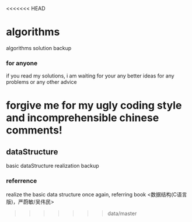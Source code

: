 <<<<<<< HEAD
# algorithms
algorithms solution backup

### for anyone
if you read my solutions, i am waiting for your any better ideas for any problems or any other advice


forgive me for my ugly coding style and incomprehensible chinese comments!
=======
## dataStructure
basic dataStructure realization backup

### referrence
realize the basic data structure once again, referring book <数据结构(C语言版)，严蔚敏/吴伟民>
>>>>>>> data/master
